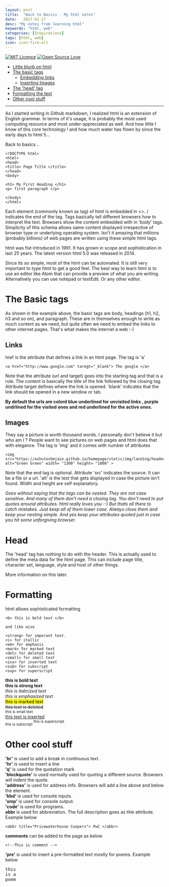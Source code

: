 ```yaml
---
layout: post
title:  "Back to Basics - My html notes"
date:   2017-02-27
desc: "My notes from learning html"
keywords: "html, web"
categories: [Inspirations]
tags: [html, web]
icon: icon-fire-alt
---
```

[![MIT Licence](https://badges.frapsoft.com/os/mit/mit.svg?v=103)](https://opensource.org/licenses/mit-license.php)
[![Open Source Love](https://badges.frapsoft.com/os/v1/open-source.png?v=103)](https://github.com/ellerbrock/open-source-badge/)

* [Little blurb on html](#Intro)
* [The basic tags](#Basic)
  * [Embedding links](#Links)
  * [Inserting Images](#Images)
* [The 'head' tag](#Head)
* [Formatting the text](#Format)
* [Other cool stuff](#Cool)

<hr>
<a name="Intro"></a> As I  started writing in Github markdown, I realized html is an extension of English grammar.  In terms of it's usage, it is probably the most used computing resource and most under-appreciated as well. And how little I know of this core technology ! and how much water has flown by since the early days to html 5...

Back to basics ..

```
<!DOCTYPE html>
<html>
<head>
<title> Page Title </title>
</head>
<body>

<h1> My First Heading </h1>
<p> first paragraph </p>

</body>
</html>

```

Each element (commonly known as tag) of html is embedded in <>. / indicates the end of the tag. Tags basically tell different browsers how to interpret the text. Browsers show the content embedded with in 'body' tags. Simplicity of this schema allows same content displayed irrespective of browser type or underlying operating system. Isn't it amazing that millions (probably billions) of web pages are written using these simple html tags.

html was fist introduced in 1991. It has grown in scope and sophistication in last 25 years. The latest version html 5.0 was released in 2014.

Since its so simple, most of the html can be automated. It is still very important to type html to get a good feel. The best way to learn html is to use an editor like Atom that can provide a preview of what you are writing. Alternatively you can use notepad or textEdit. Or any other editor.   

# <a name="Basic"></a> The Basic tags

As shown in the example above, the basic tags are body, headings (h1, h2, h3 and so on), and paragraph. These are in themselves enough to write as much content as we need, but quite often we need to embed the links to other internet pages. That's what makes the internet a web :-)

## <a name="Links"></a>  Links

href is the attribute that defines a link in an html page. The tag is 'a'

```
<a href="http://www.google.com" taregt="_blank"> The google </a>
```
Note that the attribute (url and target) goes into the starting tag and that is a rule. The content is basically the title of the link followed by the closing tag. Attribute target defines where the link is opened. 'blank' indicates that the link should be opened in a new window or tab.

**By default the urls are colord blue underlined for unvisited links , purple undrlined for the visited ones and red underlined for the active ones.**

## <a name="Images"></a>  Images
They say a picture is worth thousand words. I personally don't believe it but who am I ? People want to see  pictures on web pages and html does that with elegance. The tag is 'img' and it comes with number of attributes

```
<img src="https://ashutoshmjain.github.io/homepage/static/img/landing/header_one.jpg"  alt="Green Green" width= "1300" height= "1000" >
```
Note that the end tag is optional. Attribute 'src' indicates the source. It can be a file or a url. 'alt' is the text that gets displayed in case the picture isn't found. Width and height are self explanatory.

 *Goes without saying that the tags can be nested. They are not case sensitive. And many of them don't need a closing tag. You don't need to put quotes around attributes. html really loves you :-) But thats all there to catch mistakes. Just keep all of them lower case. Always close them and keep your nesting simple. And yes keep your attributes quoted just in case you hit some unforgiving browser.*

# <a name="Head"></a> Head

The 'head' tag has nothing to do with the header. This is actually  used to define the meta data for the html page. This can include page title, character set, language, style and host of other things.

More information on this later.

# <a name="Format"></a>  Formatting

html allows sophisticated formatting
```
<b> this is bold text </b>

and like wise

<strong> for imporant text.
<i> for itallic
<em> for emphasis
<mark> for marked text
<del> for deleted text
<small> for small text
<ins> for inserted text
<sub> for subscript
<sup> for superscript

```
<b> this is bold text </b> <br>
<strong> this is strong text </strong> <br>
<i> this is italicized text </i> <br>
<em> this is emphasized text </em> <br>
<mark> this is marked text </mark> <br>
<del> this text is deleted </del> <br>
<small> this is small text </small> <br>
<ins> this text is inserted </ins> <br>
<sub> this is subscript </sub>
<sup> this is superscript </sup>

# <a name="Cool"></a> Other cool stuff
 **'br'** is used to add a break in continuous text.<br>
 **'hr'** is used to insert a line <br>
 **'q'** is used for the quotation mark <br>
 **'blockquote'** is used normally used for quoting a different source. Browsers will indent the quote. <br>
 **'address'** is used for address info. Browsers will add a line above and below the element. <br>
 **'kbd'** is used for console inputs. <br>
 **'smp'** is used for console output. <br>
 **'code'** is used for programs. <br>
 **abbr** is used for abbreviation. The full description goes as title attribute. Example below

 ```
 <abbr title="Pricewaterhouse Coopers"> PwC </abbr>
 ```
**comments** can be added to the page as below <br>
```
<!--This is comment -->
```
 **'pre'** is used to insert a pre-formatted text mostly for poems. Example below<br>

<pre>
this
is a
poem
</pre>
